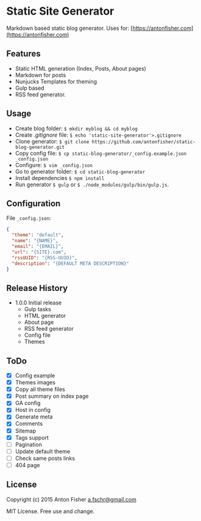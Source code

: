 # Static Site Generator

Markdown based static blog generator.
Uses for: [https://antonfisher.com](https://antonfisher.com)

## Features

* Static HTML generation (Index, Posts, About pages)
* Markdown for posts
* Nunjucks Templates for theming
* Gulp based
* RSS feed generator.

## Usage

* Create blog folder:
    `$ mkdir myblog && cd myblog`
* Create _.gitignore_ file:
    `$ echo 'static-site-generator'>.gitignore`
* Clone generator:
    `$ git clone https://github.com/antonfisher/static-blog-generator.git`
* Copy config file:
    `$ cp static-blog-generator/_config.example.json _config.json`
* Configure:
    `$ vim _config.json`
* Go to generator folder:
    `$ cd static-blog-generator`
* Install dependencies
    `$ npm install`
* Run generator
    `$ gulp` or `$ ./node_modules/gulp/bin/gulp.js`.
    
## Configuration

File `_config.json`:
``` json
{
  "theme": "default",
  "name": "{NAME}",
  "email": "{EMAIL}",
  "url": "{SITE}.com",
  "rssUUID": "{RSS-UUID}",
  "description": "{DEFAULT META DESCRIPTION}"
}
```

## Release History

* 1.0.0 Initial release
    * Gulp tasks
    * HTML generator
    * About page
    * RSS feed generator
    * Config file
    * Themes

## ToDo

- [x] Config example
- [x] Themes images
- [x] Copy all theme files
- [x] Post summary on index page
- [x] GA config
- [x] Host in config
- [x] Generate meta
- [x] Comments
- [x] Sitemap
- [x] Tags support
- [ ] Pagination
- [ ] Update default theme
- [ ] Check same posts links
- [ ] 404 page

## License

Copyright (c) 2015 Anton Fisher <a.fschr@gmail.com>

MIT License. Free use and change.
